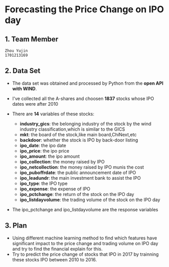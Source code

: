 # Forecasting the Price Change on IPO day

## 1. Team Member
	Zhou Yujin
	1701213169

## 2. Data Set
* The data set was obtained and processed by Python from the __open API with WIND__. 
* I've collected all the A-shares and choosen __1837__ stocks whose IPO dates were after 2010
* There are __14__ variables of these stocks:
  * __industry_gics__: the belonging industry of the stock by the wind industry classification,which is similar to the GICS
  * __mkt__: the board of the stock,like main board,ChiNext,etc
  * __backdoor__: whether the stock is IPO by back-door listing
  * __ipo_date__: the ipo date
  * __ipo_price__: the ipo price
  * __ipo_amount__: the ipo amount
  * __ipo_collection__: the money raised by IPO
  * __ipo_netcollection__: the money raised by IPO munis the cost
  * __ipo_puboffrdate__: the public announcement date of IPO
  * __ipo_leadundr__: the main investment bank to assist the IPO
  * __ipo_type__: the IPO type 
  * __ipo_expense__: the expense of IPO
  * __ipo_pctchange__: the return of the stock on the IPO day
  * __ipo_listdayvolume__: the trading volume of the stock on the IPO day
		
* The ipo_pctchange and ipo_listdayvolume are the response variables

## 3. Plan
* Using different machine learning method to find which features have significant impact to the price change and trading volume on IPO day and try to find the financial explain for this.
* Try to predict the price change of stocks that IPO in 2017 by trainning these stocks IPO between 2010 to 2016.
